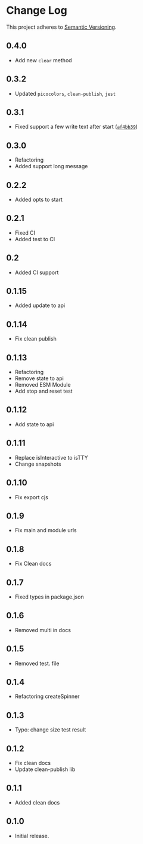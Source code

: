 # Change Log
This project adheres to [Semantic Versioning](http://semver.org/).

## 0.4.0
* Add new `clear` method

## 0.3.2
* Updated `picocolors`, `clean-publish`, `jest`

## 0.3.1
* Fixed support a few write text after start ([`af4bb39`](https://github.com/alexeyraspopov/picocolors/pull/31))

## 0.3.0
* Refactoring
* Added support long message

## 0.2.2
* Added opts to start

## 0.2.1
* Fixed CI
* Added test to CI

## 0.2
* Added CI support

## 0.1.15
* Added update to api

## 0.1.14
* Fix clean publish

## 0.1.13
* Refactoring
* Remove state to api
* Removed ESM Module
* Add stop and reset test

## 0.1.12
* Add state to api

## 0.1.11
* Replace isInteractive to isTTY
* Change snapshots

## 0.1.10
* Fix export cjs

## 0.1.9
* Fix main and module urls

## 0.1.8
* Fix Clean docs

## 0.1.7
* Fixed types in package.json

## 0.1.6
* Removed multi in docs

## 0.1.5
* Removed test. file

## 0.1.4
* Refactoring createSpinner

## 0.1.3
* Typo: change size test result

## 0.1.2
* Fix clean docs
* Update clean-publish lib

## 0.1.1
* Added clean docs

## 0.1.0
* Initial release.